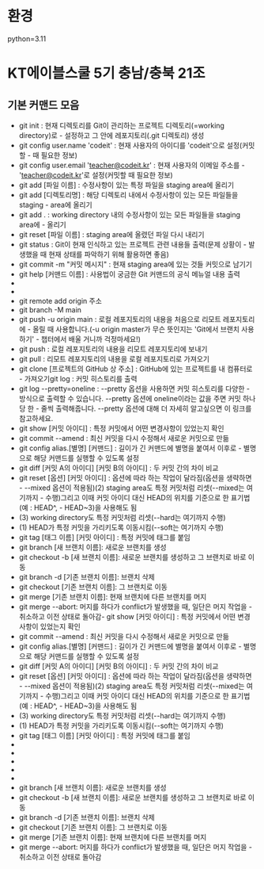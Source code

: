 # 환경
python=3.11

# KT에이블스쿨 5기 충남/충북 21조 

## 기본 커맨드 모음
- git init : 현재 디렉토리를 Git이 관리하는 프로젝트 디렉토리(=working directory)로 - 설정하고 그 안에 레포지토리(.git 디렉토리) 생성
- git config user.name 'codeit' : 현재 사용자의 아이디를 'codeit'으로 설정(커밋할 - 때 필요한 정보)
- git config user.email 'teacher@codeit.kr' : 현재 사용자의 이메일 주소를 - 'teacher@codeit.kr'로 설정(커밋할 때 필요한 정보)
- git add [파일 이름] : 수정사항이 있는 특정 파일을 staging area에 올리기
- git add [디렉토리명] : 해당 디렉토리 내에서 수정사항이 있는 모든 파일들을 staging - area에 올리기
- git add . : working directory 내의 수정사항이 있는 모든 파일들을 staging area에 - 올리기
- git reset [파일 이름] : staging area에 올렸던 파일 다시 내리기
- git status : Git이 현재 인식하고 있는 프로젝트 관련 내용들 출력(문제 상황이 - 발생했을 때 현재 상태를 파악하기 위해 활용하면 좋음)
- git commit -m "커밋 메시지" : 현재 staging area에 있는 것들 커밋으로 남기기
- git help [커맨드 이름] : 사용법이 궁금한 Git 커맨드의 공식 메뉴얼 내용 출력
- 
- 
- git remote add origin 주소
- git branch -M main
- git push -u origin main : 로컬 레포지토리의 내용을 처음으로 리모트 레포지토리에 - 올릴 때 사용합니다.(-u origin master가 무슨 뜻인지는 'Git에서 브랜치 사용하기' - 챕터에서 배울 거니까 걱정마세요!)
- git push : 로컬 레포지토리의 내용을 리모트 레포지토리에 보내기
- git pull : 리모트 레포지토리의 내용을 로컬 레포지토리로 가져오기
- git clone [프로젝트의 GitHub 상 주소] : GitHub에 있는 프로젝트를 내 컴퓨터로 - 가져오기git log : 커밋 히스토리를 출력
- git log --pretty=oneline : --pretty 옵션을 사용하면 커밋 히스토리를 다양한 - 방식으로 출력할 수 있습니다. --pretty 옵션에 oneline이라는 값을 주면 커밋 하나당 한 - 줄씩 출력해줍니다. --pretty 옵션에 대해 더 자세히 알고싶으면 이 링크를 참고하세요.
- git show [커밋 아이디] : 특정 커밋에서 어떤 변경사항이 있었는지 확인
- git commit --amend : 최신 커밋을 다시 수정해서 새로운 커밋으로 만듦
- git config alias.[별명] [커맨드] : 길이가 긴 커맨드에 별명을 붙여서 이후로 - 별명으로 해당 커맨드를 실행할 수 있도록 설정
- git diff [커밋 A의 아이디] [커밋 B의 아이디] : 두 커밋 간의 차이 비교
- git reset [옵션] [커밋 아이디] : 옵션에 따라 하는 작업이 달라짐(옵션을 생략하면 - --mixed 옵션이 적용됨)(2) staging area도 특정 커밋처럼 리셋(--mixed는 여기까지 - 수행)그리고 이때 커밋 아이디 대신 HEAD의 위치를 기준으로 한 표기법(예 : HEAD^, - HEAD~3)을 사용해도 됨
- (3) working directory도 특정 커밋처럼 리셋(--hard는 여기까지 수행)
- (1) HEAD가 특정 커밋을 가리키도록 이동시킴(--soft는 여기까지 수행)
- git tag [태그 이름] [커밋 아이디] : 특정 커밋에 태그를 붙임
- git branch [새 브랜치 이름]: 새로운 브랜치를 생성
- git checkout -b [새 브랜치 이름]: 새로운 브랜치를 생성하고 그 브랜치로 바로 이동
- git branch -d [기존 브랜치 이름]: 브랜치 삭제
- git checkout [기존 브랜치 이름]: 그 브랜치로 이동
- git merge [기존 브랜치 이름]: 현재 브랜치에 다른 브랜치를 머지
- git merge --abort: 머지를 하다가 conflict가 발생했을 때, 일단은 머지 작업을 - 취소하고 이전 상태로 돌아감- git show [커밋 아이디] : 특정 커밋에서 어떤 변경사항이 있었는지 확인
- git commit --amend : 최신 커밋을 다시 수정해서 새로운 커밋으로 만듦
- git config alias.[별명] [커맨드] : 길이가 긴 커맨드에 별명을 붙여서 이후로 - 별명으로 해당 커맨드를 실행할 수 있도록 설정
- git diff [커밋 A의 아이디] [커밋 B의 아이디] : 두 커밋 간의 차이 비교
- git reset [옵션] [커밋 아이디] : 옵션에 따라 하는 작업이 달라짐(옵션을 생략하면 - --mixed 옵션이 적용됨)(2) staging area도 특정 커밋처럼 리셋(--mixed는 여기까지 - 수행)그리고 이때 커밋 아이디 대신 HEAD의 위치를 기준으로 한 표기법(예 : HEAD^, - HEAD~3)을 사용해도 됨
- (3) working directory도 특정 커밋처럼 리셋(--hard는 여기까지 수행)
- (1) HEAD가 특정 커밋을 가리키도록 이동시킴(--soft는 여기까지 수행)
- git tag [태그 이름] [커밋 아이디] : 특정 커밋에 태그를 붙임
- 
- 
- 
- 
- 
- git branch [새 브랜치 이름]: 새로운 브랜치를 생성
- git checkout -b [새 브랜치 이름]: 새로운 브랜치를 생성하고 그 브랜치로 바로 이동
- git branch -d [기존 브랜치 이름]: 브랜치 삭제
- git checkout [기존 브랜치 이름]: 그 브랜치로 이동
- git merge [기존 브랜치 이름]: 현재 브랜치에 다른 브랜치를 머지
- git merge --abort: 머지를 하다가 conflict가 발생했을 때, 일단은 머지 작업을 - 취소하고 이전 상태로 돌아감
